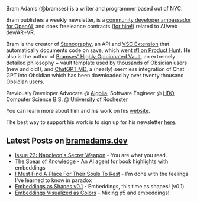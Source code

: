 Bram Adams (@bramses) is a writer and programmer based out of NYC. 

Bram publishes a weekly newsletter, is a [community developer ambassador for OpenAI](https://platform.openai.com/ambassadors), and does freeleance contracts ([for hire!](https://www.bramadams.dev/consulting/)) related to AI/web dev/AR+VR. 

Bram is the creator of [Stenography](https://stenography.dev), an API and [VSC Extension](https://marketplace.visualstudio.com/items?itemName=Stenography.stenography) that automatically documents code on save, which went [#1 on Product Hunt](https://www.producthunt.com/products/stenography#stenography). He also is the author of [Bramses' Highly Opinionated Vault](https://github.com/bramses/bramses-highly-opinionated-vault-2023), an extremely detailed philosophy + vault template used by thousands of Obsidian users (new and old!), and [ChatGPT MD](https://github.com/bramses/chatgpt-md), a (nearly) seemless integration of Chat GPT into Obsidian which has been downloaded by over twenty thousand Obsidian users.

Previously Developer Advocate @ [Algolia](https://www.algolia.com/), Software Engineer @ [HBO](https://www.hbo.com/), Computer Science B.S. @ [University of Rochester](https://rochester.edu/)

You can learn more about him and his work on his [website](https://www.bramadams.dev/about/). 

The best way to support his work is to sign up for his newsletter [here](https://www.bramadams.dev/#/portal/).


## Latest Posts on [bramadams.dev](https://www.bramadams.dev/)

<!--START_SECTION:feed-->
* [Issue 22: Napoleon&#39;s Secret Weapon](https:&#x2F;&#x2F;www.bramadams.dev&#x2F;202308132046&#x2F;) - You are what you read.
* [The Spear of Knowledge](https:&#x2F;&#x2F;www.bramadams.dev&#x2F;202308122252&#x2F;) - An AI agent for book highlights with embeddings
* [I Must Find A Place For Their Souls To Rest](https:&#x2F;&#x2F;www.bramadams.dev&#x2F;202308102122&#x2F;) - I&#39;m done with the feelings I&#39;ve learned to know in paradox
* [Embeddings as Shapes v0.1](https:&#x2F;&#x2F;www.bramadams.dev&#x2F;202308091339&#x2F;) - Embeddings, this time as shapes! (v0.1)
* [Embeddings Visualized as Colors](https:&#x2F;&#x2F;www.bramadams.dev&#x2F;202308081300&#x2F;) - Mixing p5 and embeddings!
<!--END_SECTION:feed-->
